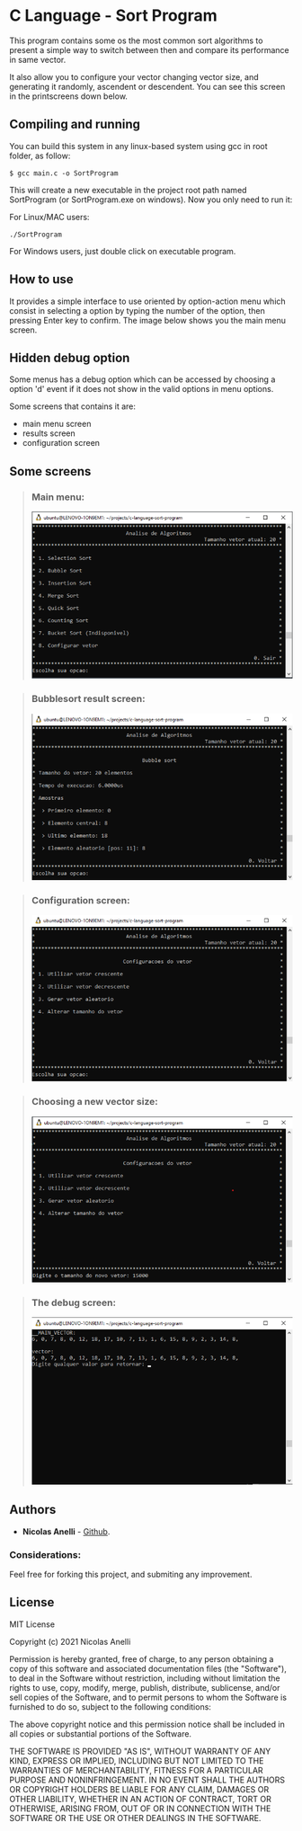 # C Language - Sort Program

This program contains some os the most common sort algorithms to present a simple way to switch between then and compare its performance in same vector.

It also allow you to configure your vector changing vector size, and generating it randomly, ascendent or descendent. You can see this screen in the printscreens down below.

## Compiling and running

You can build this system in any linux-based system using gcc in root folder, as follow:
```
$ gcc main.c -o SortProgram
```

This will create a new executable in the project root path named SortProgram (or SortProgram.exe on windows). Now you only need to run it:

For Linux/MAC users:

```
./SortProgram
```

For Windows users, just double click on executable program.

## How to use

It provides a simple interface to use oriented by option-action menu which consist in selecting a option by typing the number of the option, then pressing Enter key to confirm. The image below shows you the main menu screen.

## Hidden debug option

Some menus has a debug option which can be accessed by choosing a option 'd' event if it does not show in the valid options in menu options.

Some screens that contains it are: 
  - main menu screen
  - results screen
  - configuration screen


## Some screens

> ### Main menu:
>
> ![Main Menu](./.github/docs/mainmenu.png)

> ### Bubblesort result screen:
>
>![Bubble Sort Results](./.github/docs/bubblesort.png)

> ### Configuration screen:
>
>![Configuration Screen](./.github/docs/configs.png)

> ### Choosing a new vector size:
>
>![Choosing a new vector size](./.github/docs/newsize.png)

> ### The debug screen:
>
>![The debug screen](./.github/docs/debug.png)

## Authors

- **Nicolas Anelli** - [Github](https://github.com/NicolasAnelli).

### Considerations:

Feel free for forking this project, and submiting any improvement.

## License

MIT License

Copyright (c) 2021 Nicolas Anelli

Permission is hereby granted, free of charge, to any person obtaining a copy
of this software and associated documentation files (the "Software"), to deal
in the Software without restriction, including without limitation the rights
to use, copy, modify, merge, publish, distribute, sublicense, and/or sell
copies of the Software, and to permit persons to whom the Software is
furnished to do so, subject to the following conditions:

The above copyright notice and this permission notice shall be included in all
copies or substantial portions of the Software.

THE SOFTWARE IS PROVIDED "AS IS", WITHOUT WARRANTY OF ANY KIND, EXPRESS OR
IMPLIED, INCLUDING BUT NOT LIMITED TO THE WARRANTIES OF MERCHANTABILITY,
FITNESS FOR A PARTICULAR PURPOSE AND NONINFRINGEMENT. IN NO EVENT SHALL THE
AUTHORS OR COPYRIGHT HOLDERS BE LIABLE FOR ANY CLAIM, DAMAGES OR OTHER
LIABILITY, WHETHER IN AN ACTION OF CONTRACT, TORT OR OTHERWISE, ARISING FROM,
OUT OF OR IN CONNECTION WITH THE SOFTWARE OR THE USE OR OTHER DEALINGS IN THE
SOFTWARE.